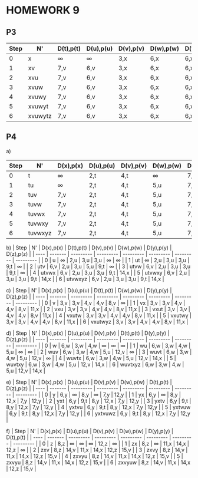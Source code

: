 # HOMEWORK 9

## P3  

| Step | N'      | D(t),p(t) | D(u),p(u) | D(v),p(v) | D(w),p(w) | D(y),p(y) | D(z),p(z) |
| ---- | ------- | --------- | --------- | --------- | --------- | --------- | --------- |
| 0    | x       | ∞         | ∞         | 3,x       | 6,x       | 6,x       | 8,x       |
| 1    | xv      | 7,v       | 6,v       | 3,x       | 6,x       | 6,x       | 8,x       |
| 2    | xvu     | 7,v       | 6,v       | 3,x       | 6,x       | 6,x       | 8,x       |
| 3    | xvuw    | 7,v       | 6,v       | 3,x       | 6,x       | 6,x       | 8,x       |
| 4    | xvuwy   | 7,v       | 6,v       | 3,x       | 6,x       | 6,x       | 8,x       |
| 5    | xvuwyt  | 7,v       | 6,v       | 3,x       | 6,x       | 6,x       | 8,x       |
| 6    | xvuwytz | 7,v       | 6,v       | 3,x       | 6,x       | 6,x       | 8,x       |

## P4  

a)

| Step | N'      | D(x),p(x)       | D(u),p(u) | D(v),p(v) | D(w),p(w) | D(y),p(y) | D(z),p(z) |
| ---- | ------- | --------------- | --------- | --------- | --------- | --------- | --------- |
| 0    | t       | &infin;         | 2,t       | 4,t       | &infin;   | 7,t       | &infin;   |
| 1    | tu      | &infin;         | 2,t       | 4,t       | 5,u       | 7,t       | &infin;   |
| 2    | tuv     | 7,v             | 2,t       | 4,t       | 5,u       | 7,t       | &infin;   |
| 3    | tuvw    | 7,v             | 2,t       | 4,t       | 5,u       | 7,t       | &infin;   |
| 4    | tuvwx   | 7,v             | 2,t       | 4,t       | 5,u       | 7,t       | 15,x      |
| 5    | tuvwxy  | 7,v             | 2,t       | 4,t       | 5,u       | 7,t       | 15,x      |
| 6    | tuvwxyz | 7,v             | 2,t       | 4,t       | 5,u       | 7,t       | 15,x      |

b)
| Step | N'      | D(x),p(x) | D(t),p(t) | D(v),p(v) | D(w),p(w) | D(y),p(y) | D(z),p(z) |
| ---- | ------- | --------- | --------- | --------- | --------- | --------- | --------- |
| 0    | u       | &infin;   | 2,u       | 3,u       | 3,u       |  &infin;  | &infin;   |
| 1    | ut      | &infin;   | 2,u       | 3,u       | 3,u       | 9,t       | &infin;   |
| 2    | utv     | 6,v       | 2,u       | 3,u       | 5,u       | 9,t       | &infin;   |
| 3    | utvw    | 6,v       | 2,u       | 3,u       | 3,u       | 9,t       | &infin;   |
| 4    | utvwx   | 6,v       | 2,u       | 3,u       | 3,u       | 9,t       | 14,x      |
| 5    | utvwxy  | 6,v       | 2,u       | 3,u       | 3,u       | 9,t       | 14,x      |
| 6    | utvwxyz | 6,v       | 2,u       | 3,u       | 3,u       | 9,t       | 14,x      |

c)
| Step | N'      | D(x),p(x) | D(u),p(u) | D(t),p(t) | D(w),p(w) | D(y),p(y) | D(z),p(z) |
| ---- | ------- | --------- | --------- | --------- | --------- | --------- | --------- |
| 0    | v       | 3,v       | 3,v       | 4,v       | 4,v       | 8,v       | &infin;   |
| 1    | vx      | 3,v       | 3,v       | 4,v       | 4,v       | 8,v       | 11,x      |
| 2    | vxu     | 3,v       | 3,v       | 4,v       | 4,v       | 8,v       | 11,x      |
| 3    | vxut    | 3,v       | 3,v       | 4,v       | 4,v       | 8,v       | 11,x      |
| 4    | vxutw   | 3,v       | 3,v       | 4,v       | 4,v       | 8,v       | 11,x      |
| 5    | vxutwy  | 3,v       | 3,v       | 4,v       | 4,v       | 8,v       | 11,x      |
| 6    | vxutwyz | 3,v       | 3,v       | 4,v       | 4,v       | 8,v       | 11,x      |

d)
| Step | N'      | D(x),p(x) | D(u),p(u) | D(v),p(v) | D(t),p(t) | D(y),p(y) | D(z),p(z) |
| ---- | ------- | --------- | --------- | --------- | --------- | --------- | --------- |
| 0    | w       | 6,w       | 3,w       | 4,w       | &infin;   | &infin;   | &infin;   |
| 1    | wu      | 6,w       | 3,w       | 4,w       | 5,u       | &infin;   | &infin;   |
| 2    | wuv     | 6,w       | 3,w       | 4,w       | 5,u       | 12,v      | &infin;   |
| 3    | wuvt    | 6,w       | 3,w       | 4,w       | 5,u       | 12,v      | &infin;   |
| 4    | wuvtx   | 6,w       | 3,w       | 4,w       | 5,u       | 12,v      | 14,x      |
| 5    | wuvtxy  | 6,w       | 3,w       | 4,w       | 5,u       | 12,v      | 14,x      |
| 6    | wuvtxyz | 6,w       | 3,w       | 4,w       | 5,u       | 12,v      | 14,x      |

 e)
| Step | N'      | D(x),p(x) | D(u),p(u) | D(v),p(v) | D(w),p(w) | D(t),p(t) | D(z),p(z) |
| ---- | ------- | --------- | --------- | --------- | --------- | --------- | --------- |
| 0    | y       | 6,y       | &infin;   | 8,y       | &infin;   | 7,y       | 12,y      |
| 1    | yx      | 6,y       | &infin;   | 8,y       | 12,x      | 7,y       | 12,y      |
| 2    | yxt     | 6,y       | 9,t       | 8,y       | 12,x      | 7,y       | 12,y      |
| 3    | yxtv    | 6,y       | 9,t       | 8,y       | 12,x      | 7,y       | 12,y      |
| 4    | yxtvu   | 6,y       | 9,t       | 8,y       | 12,x      | 7,y       | 12,y      |
| 5    | yxtvuw  | 6,y       | 9,t       | 8,y       | 12,x      | 7,y       | 12,y      |
| 6    | yxtvuwz | 6,y       | 9,t       | 8,y       | 12,x      | 7,y       | 12,y      |


 f)
| Step | N'      | D(x),p(x) | D(u),p(u) | D(v),p(v) | D(w),p(w) | D(y),p(y) | D(t),p(t) |
| ---- | ------- | --------- | --------- | --------- | --------- | --------- | --------- |
| 0    | z       | 8,z       | &infin;   | &infin;   | &infin;   | 12,z      | &infin;   |
| 1    | zx      | 8,z       | &infin;   | 11,x      | 14,x      | 12,z      | &infin;   |
| 2    | zxv     | 8,z       | 14,v      | 11,x      | 14,x      | 12,z      | 15,v      |
| 3    | zxvy    | 8,z       | 14,v      | 11,x      | 14,x      | 12,z      | 15,v      |
| 4    | zxvyu   | 8,z       | 14,v      | 11,x      | 14,x      | 12,z      | 15,v      |
| 5    | zxvyu   | 8,z       | 14,v      | 11,x      | 14,x      | 12,z      | 15,v      |
| 6    | zxvyuw  | 8,z       | 14,v      | 11,x      | 14,x      | 12,z      | 15,v      |
